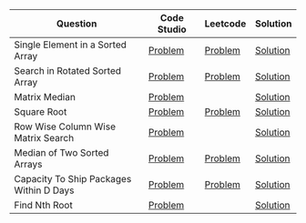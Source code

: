 | Question                                | Code Studio                                                                                                       | Leetcode                                                                         | Solution                                       |
| --------------------------------------- | ----------------------------------------------------------------------------------------------------------------- | -------------------------------------------------------------------------------- | ---------------------------------------------- |
| Single Element in a Sorted Array        | [Problem](https://www.codingninjas.com/codestudio/problems/1112654)                                               | [Problem](https://leetcode.com/problems/single-element-in-a-sorted-array)        | [Solution](SingleElementSortedArray.java)      |
| Search in Rotated Sorted Array          | [Problem](https://www.codingninjas.com/codestudio/problems/630450)                                                | [Problem](https://leetcode.com/problems/search-in-rotated-sorted-array)          | [Solution](SearchRotatedSortedArray.java)      |
| Matrix Median                           | [Problem](https://www.codingninjas.com/codestudio/problems/873378)                                                |                                                                                  | [Solution](RowWiseSortedMatrixMedian.java)     |
| Square Root                             | [Problem](https://www.codingninjas.com/codestudio/problems/square-root-integral_893351)                           | [Problem](https://leetcode.com/problems/sqrtx)                                   | [Solution](SquareRoot.java)                    |
| Row Wise Column Wise Matrix Search      | [Problem](https://www.codingninjas.com/studio/problems/search-in-a-row-wise-and-column-wise-sorted-matrix_839811) |                                                                                  | [Solution](SearchRowWiseColumnWiseSorted.java) |
| Median of Two Sorted Arrays             | [Problem](https://www.codingninjas.com/studio/problems/985294)                                                    | [Problem](https://leetcode.com/problems/median-of-two-sorted-arrays)             | [Solution](MedianOfTwoSortedArrays.java)       |
| Capacity To Ship Packages Within D Days | [Problem](https://www.codingninjas.com/studio/problems/ayush-gives-ninjatest_1097574)                             | [Problem](https://leetcode.com/problems/capacity-to-ship-packages-within-d-days) | [Solution](AllocateWeightToShip.java)          |
| Find Nth Root                           | [Problem](https://www.codingninjas.com/studio/problems/1062679)                                                   |                                                                                  | [Solution](FindNthRoot.java)                   |
